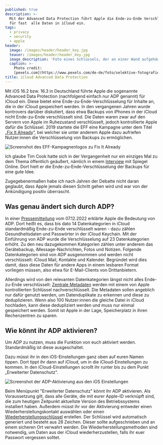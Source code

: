 ```yaml
---
published: true
description: >-
  Mit der Advanced Data Protection führt Apple die Ende-zu-Ende Verschlüsselung
  für fast  alle Daten in iCloud ein.
tags:
  - privacy
  - security
  - apple
header:
  image: /images/header/header_key.jpg
  teaser: /images/header/header_key.jpg
  image_description: 'Foto eines Schlüssels, der an einer Wand aufgehängt wurde.'
  caption: >-
    Photo credit:
    [pexels.com](https://www.pexels.com/de-de/foto/selektive-fotografie-von-skeleton-key-hanging-217316/)
title: iCloud Advanced Data Protection
---
```


Mit iOS 16.2 bzw. 16.3 in Deutschland führte Apple die sogenannte Advanced Data Protection (nachfolgend einfach nur ADP genannt) für iCloud ein. Diese bietet eine Ende-zu-Ende-Verschlüsselung für Inhalte an, die in der iCloud gespeichert werden. In den vergangenen Jahren wurde kontrovers darüber diskutiert, dass etwa Backups von iPhones in der iCloud nicht Ende-zu-Ende verschlüsselt sind. Die Daten waren zwar auf den Servern von Apple im Ruhezustand verschlüsselt, jedoch kontrollierte Apple dafür die Schlüssel. 
2019 startete die EFF eine Kampagne unter dem Titel „[Fix It Already](https://fixitalready.eff.org/apple/#/)“, bei welcher sie unter anderem Apple dazu aufriefen Nutzer:innen die Verschlüsselung von Backups zu ermöglichen.

![Screenshot des EFF-Kampagnenlogos zu Fix It Already]({{site.baseurl}}/images/adp-1.png)

Ich glaube Tim Cook hatte sich in der Vergangenheit nur ein einziges Mal zu dem Thema öffentlich geäußert, nämlich in einem [Interview](https://www.spiegel.de/netzwelt/gadgets/apple-chef-tim-cook-interview-ueber-verschluesselung-recycling-und-app-store-a-1234607.html) mit Spiegel Online. Dort hielt er die Ende-zu-Ende-Verschlüsselung der Backups für eine gute Idee. 

Zugegebenermaßen habe ich nach Jahren der Debatte nicht daran geglaubt, dass Apple jemals diesen Schritt gehen wird und war von der Ankündigung positiv überrascht.

## Was genau ändert sich durch ADP?

In einer [Pressemitteilung](https://www.apple.com/newsroom/2022/12/apple-advances-user-security-with-powerful-new-data-protections/) vom 07.12.2022 erklärte Apple die Bedeutung von ADP. Dort heißt es, dass bis dato 14 Datenkategorien in iCloud standardmäßig Ende-zu-Ende verschlüsselt waren - dazu zählen Gesundheitsdaten und Passwörter in der iCloud Keychain. Mit der Einführung von ADP wurde die Verschlüsselung auf 23 Datenkategorien erhöht. Zu den neu dazugekommen Kategorien zählen unter anderem das Gerätebackup, iMessage-Nachrichten, Fotos und Notizen. Folgende Datenkategorien sind von ADP ausgenommen und werden nicht verschlüsselt: iCloud Mail, Kontakte und Kalender. Begründet wird dies damit, dass diese Daten für andere Apps in einem lesbaren Format vorliegen müssen, also etwa für E-Mail-Clients von Drittanbietern.

Allerdings wird von den relevanten Datenkategorien längst nicht alles Ende-zu-Ende verschlüsselt: [Zentrale Metadaten](https://www.deutschlandfunknova.de/beitrag/rueckschlag-fuer-privacy-apple-behaelt-nachschluessel-fuer-metadaten-in-der-icloud) werden mit einem von Apple kontrollierten Schlüssel nachverschlüsselt.
Die Metadaten sollen angeblich nur dafür genutzt werden, um Datenduplikate zu erkennen und diese zu deduplizieren. Wenn also 100 Nutzer:innen die gleiche Datei in iCloud hochladen, kann diese dedupliziert werden und muss nur einmal gespeichert werden. Somit ist Apple in der Lage, Speicherplatz in ihren Rechenzentren zu sparen. 

## Wie könnt ihr ADP aktivieren?

Um ADP zu nutzen, muss die Funktion von euch aktiviert werden. Standardmäßig ist diese ausgeschaltet.

Dazu müsst ihr in den iOS-Einstellungen ganz oben auf euren Namen tippen. Dort tippt ihr dann auf iCloud, um in die iCloud-Einstellungen zu kommen. In den iCloud-Einstellungen scrollt ihr runter bis zu dem Punkt „Erweiterter Datenschutz“. 

![Screenshot der ADP-Aktivierung aus den iOS Einstellungen]({{site.baseurl}}/images/adp-2.jpeg)

Beim Menüpunkt "Erweiterter Datenschutz" könnt ihr ADP aktivieren. Als Voraussetzung gilt, dass alle Geräte, die mit eurer Apple-ID verknüpft sind, die zum heutigen Zeitpunkt aktuellste Version des Betriebssystems installiert haben. Außerdem müsst ihr vor der Aktivierung entweder einen Wiederherstellungskontakt auswählen oder einen [Wiederherstellungsschlüssel](https://support.apple.com/de-de/HT208072) erstellen. Der Schlüssel wird automatisch generiert und besteht aus 28 Zeichen. Dieser sollte aufgeschrieben und an einem sicheren Ort verwahrt werden. Die Wiederherstellungsmethoden sind notwendig, um Daten aus der iCloud wiederherzustellen, falls ihr euer Passwort vergessen solltet.
